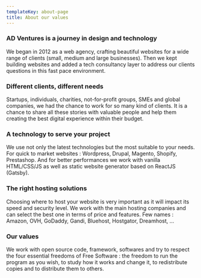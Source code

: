```yaml
---
templateKey: about-page
title: About our values
---
```

### AD Ventures is a journey in design and technology
We began in 2012 as a web agency, crafting beautiful websites for a wide range of clients (small, medium and large businesses). Then we kept building websites and added a tech consultancy layer to address our clients questions in this fast pace environment.

### Different clients, different needs
Startups, individuals, charities, not-for-profit groups, SMEs and global companies, we had the chance to work for so many kind of clients. It is a chance to share all these stories with valuable people and help them creating the best digital experience within their budget. 

### A technology to serve your project
We use not only the latest technologies but the most suitable to your needs. For quick to market websites : Wordpress, Drupal, Magento, Shopify, Prestashop. And for better performances we work with vanilla HTML/CSS/JS as well as static website generator based on ReactJS (Gatsby).

### The right hosting solutions
Choosing where to host your website is very important as it will impact its speed and security level. We work with the main hosting companies and can select the best one in terms of price and features. Few names : Amazon, OVH, GoDaddy, Gandi, Bluehost, Hostgator, Dreamhost, ...

### Our values
We work with open source code, framework, softwares and try to respect the four essential freedoms of Free Software : the freedom to run the program as you wish, to study how it works and change it, to redistribute copies and to distribute them to others.
